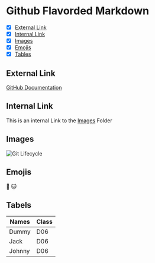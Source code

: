 # Github Flavorded Markdown

- [x] [External Link](#external-link)
- [x] [Internal Link](#internal-link)
- [x] [Images](#images)
- [x] [Emojis](#emojis)
- [x] [Tables](#tables)

## External Link

[GitHub Documentation](https://docs.github.com/en "GitHub Documentation")

## Internal Link

This is an internal Link to the [Images](/images/) Folder

## Images

![Git Lifecycle](/images/git-lifecycle.png)

## Emojis

:dog:
:cat:

## Tabels

| Names | Class |
| --- | --- |
| Dummy | D06 |
| Jack | D06 |
| Johnny | D06 | 
